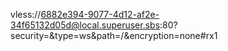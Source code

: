 vless://6882e394-9077-4d12-af2e-34f65132d05d@local.superuser.sbs:80?security=&type=ws&path=/&encryption=none#rx1
